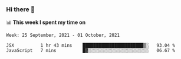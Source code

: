 ### Hi there 👋

📊 __This week I spent my time on__
<!--START_SECTION:waka-->
```text
Week: 25 September, 2021 - 01 October, 2021

JSX          1 hr 43 mins    ███████████████████████▒░   93.04 % 
JavaScript   7 mins          █▓░░░░░░░░░░░░░░░░░░░░░░░   06.67 % 
```
<!--END_SECTION:waka-->
<!--
**SREEHARI-M-S/SREEHARI-M-S** is a ✨ _special_ ✨ repository because its `README.md` (this file) appears on your GitHub profile.

Here are some ideas to get you started:

- 🔭 I’m currently working on ...
- 🌱 I’m currently learning ...
- 👯 I’m looking to collaborate on ...
- 🤔 I’m looking for help with ...
- 💬 Ask me about ...
- 📫 How to reach me: ...
- 😄 Pronouns: ...
- ⚡ Fun fact: ...
-->
